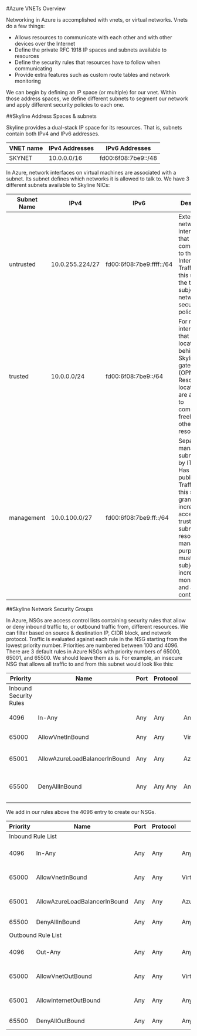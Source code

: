 #Azure VNETs Overview

Networking in Azure is accomplished with vnets, or virtual networks. Vnets do a few things:

- Allows resources to communicate with each other and with other devices over the Internet
- Define the private RFC 1918 IP spaces and subnets available to resources
- Define the security rules that resources have to follow when communicating
- Provide extra features such as custom route tables and network monitoring

We can begin by defining an IP space (or multiple) for our vnet. Within those address spaces, we define different subnets to segment our network and apply different security policies to each one. 

##Skyline Address Spaces & subnets

Skyline provides a dual-stack IP space for its resources. That is, subnets contain both IPv4 and IPv6 addresses.

| VNET name | IPv4 Addresses | IPv6 Addresses |
| ------------- | -------------- | -------------- |
| SKYNET | 10.0.0.0/16 | fd00:6f08:7be9::/48 |

In Azure, network interfaces on virtual machines are associated with a subnet. Its subnet defines which networks it is allowed to talk to.
We have 3 different subnets available to Skyline NICs:

| Subnet Name | IPv4 | IPv6 | Description |
| ------------- | -------------- | -------------- | -------------- |
| untrusted | 10.0.255.224/27 | fd00:6f08:7be9:ffff::/64 | External network interfaces that must communicate to the Internet. Traffic from this subnet to the trusted is subject to network security policies. |
| trusted | 10.0.0.0/24 | fd00:6f08:7be9::/64 | For network interfaces that are located behind the Skyline gateway (OPNsense). Resources located here are allowed to communicate freely with other trusted resources. |
| management | 10.0.100.0/27 | fd00:6f08:7be9:ff::/64 | Separate management subnet used by IT admins. Has its own public IP. Traffic from this subnet is granted increased access to trusted subnet resources for management purposes, so must be subject to increased monitoring and access control. |

##Skyline Network Security Groups

In Azure, NSGs are access control lists containing security rules that allow or deny inbound traffic to, or outbound traffic from, different resources. We can filter based on source & destination IP, CIDR block, and network protocol.
Traffic is evaluated against each rule in the NSG starting from the lowest priority number. Priorities are numbered between 100 and 4096.
There are 3 default rules in Azure NSGs with priority numbers of 65000, 65001, and 65500. We should leave them as is.
For example, an insecure NSG that allows all traffic to and from this subnet would look like this:

| Priority | Name | Port | Protocol | Source |  Destination | Action | Description |
| --------------- | --------------- | --------------- | --------------- | --------------- | --------------- | --------------- | --------------- |
| Inbound Security Rules ||||||||
| 4096 | In-Any | Any | Any | Any | Any | ✔️ Allow | Allows all inbound traffic |
| 65000 | AllowVnetInBound | Any | Any | VirtualNetwork | VirtualNetwork | ✔️ Allow | Default allow traffic from another vnet |
| 65001 | AllowAzureLoadBalancerInBound | Any | Any | AzureLoadBalancer | Any | ✔️ Allow | Default allow traffic from AzureLoadBalancer |
| 65500 | DenyAllInBound | Any | Any  Any | Any | ❌ Deny | Default deny NSG rule |

We add in our rules above the 4096 entry to create our NSGs.

<table>
    <thead>
        <tr>
            <th>Priority</th>
            <th>Name</th>
            <th>Port</th>
            <th>Protocol</th>
            <th>Source</th>
            <th>Destination</th>
            <th>Action</th>
            <th>Description</th>
        </tr>
    </thead>
    <tbody>
        <tr>
            <td colspan=8>Inbound Rule List</td>
        </tr>
        <tr>
            <td>4096</td> <!-- Priority -->
            <td>In-Any</td> <!-- Name -->
            <td>Any</td> <!-- Port -->
            <td>Any</td> <!-- Protocol -->
            <td>Any</td> <!-- Source -->
            <td>Any</td> <!-- Destination -->
            <td>✔️ Allow</td> <!-- Action -->
            <td>Allows any inbound traffic from this subnet</td> <!-- Description -->
        </tr>
        <tr>
            <td>65000</td> <!-- Priority -->
            <td>AllowVnetInBound</td> <!-- Name -->
            <td>Any</td> <!-- Port -->
            <td>Any</td> <!-- Protocol -->
            <td>VirtualNetwork</td> <!-- Source -->
            <td>VirtualNetwork</td> <!-- Destination -->
            <td>✔️ Allow</td> <!-- Action -->
            <td>Default Allow traffic from another vnet</td> <!-- Description -->
        </tr>
        <tr>
            <td>65001</td> <!-- Priority -->
            <td>AllowAzureLoadBalancerInBound</td> <!-- Name -->
            <td>Any</td> <!-- Port -->
            <td>Any</td> <!-- Protocol -->
            <td>AzureLoadBalancer</td> <!-- Source -->
            <td>Any</td> <!-- Destination -->
            <td>✔️ Allow</td> <!-- Action -->
            <td>Default allow traffic from AzureLoadBalancer</td> <!-- Description -->
        </tr>
        <tr>
            <td>65500</td> <!-- Priority -->
            <td>DenyAllInBound</td> <!-- Name -->
            <td>Any</td> <!-- Port -->
            <td>Any</td> <!-- Protocol -->
            <td>Any</td> <!-- Source -->
            <td>Any</td> <!-- Destination -->
            <td>❌ Deny</td> <!-- Action -->
            <td>Default Deny inbound traffic</td> <!-- Description -->
        </tr>
        <tr>
            <td colspan=8>Outbound Rule List</td>
        </tr>
        <tr>
            <td>4096</td> <!-- Priority -->
            <td>Out-Any</td> <!-- Name -->
            <td>Any</td> <!-- Port -->
            <td>Any</td> <!-- Protocol -->
            <td>Any</td> <!-- Source -->
            <td>Any</td> <!-- Destination -->
            <td>✔️ Allow</td> <!-- Action -->
            <td>Allows any outbound traffic from this subnet</td> <!-- Description -->
        </tr>
        <tr>
            <td>65000</td> <!-- Priority -->
            <td>AllowVnetOutBound</td> <!-- Name -->
            <td>Any</td> <!-- Port -->
            <td>Any</td> <!-- Protocol -->
            <td>VirtualNetwork</td> <!-- Source -->
            <td>VirtualNetwork</td> <!-- Destination -->
            <td>✔️ Allow</td> <!-- Action -->
            <td>Default Allow traffic to another vnet</td> <!-- Description -->
        </tr>
        <tr>
            <td>65001</td> <!-- Priority -->
            <td>AllowInternetOutBound</td> <!-- Name -->
            <td>Any</td> <!-- Port -->
            <td>Any</td> <!-- Protocol -->
            <td>Any</td> <!-- Source -->
            <td>Internet</td> <!-- Destination -->
            <td>✔️ Allow</td> <!-- Action -->
            <td>Default allow traffic from this subnet to talk to the Internet</td> <!-- Description -->
        </tr>
        <tr>
            <td>65500</td> <!-- Priority -->
            <td>DenyAllOutBound</td> <!-- Name -->
            <td>Any</td> <!-- Port -->
            <td>Any</td> <!-- Protocol -->
            <td>Any</td> <!-- Source -->
            <td>Any</td> <!-- Destination -->
            <td>❌ Deny</td> <!-- Action -->
            <td>Default Deny outbound traffic</td> <!-- Description -->
        </tr>
    </tbody>
</table>
